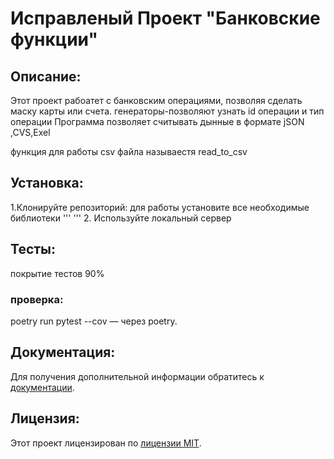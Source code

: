 # Исправленый Проект "Банковские функции"

## Описание:
Этот проект рабоатет с банковским операциями,
позволяя сделать маску карты или счета.
генераторы-позволяют узнать id операции и тип операции
Программа позволяет считывать дынные в формате jSON ,CVS,Exel

функция для работы csv файла называестя read_to_csv

## Установка:
1.Клонируйте репозиторий:
для работы установите все необходимые библиотеки
'''
'''
2. Используйте локальный сервер

## Тесты:
покрытие тестов 90%

### проверка:
poetry run pytest --cov  — через poetry.


## Документация:


Для получения дополнительной информации обратитесь к [документации](docs/README.md).

## Лицензия:

Этот проект лицензирован по [лицензии MIT](LICENSE).
####
###